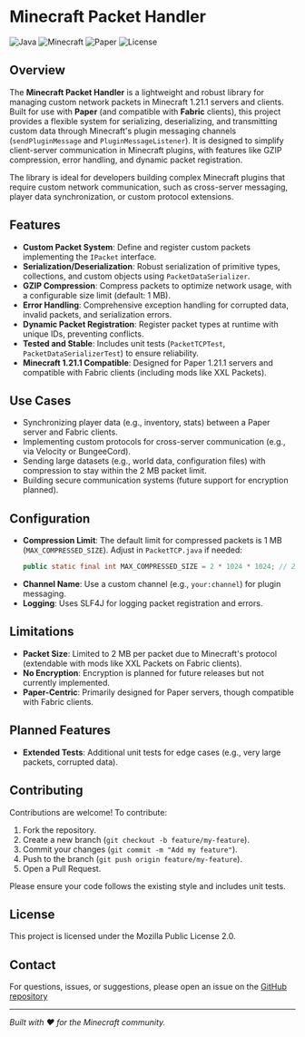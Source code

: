 # Minecraft Packet Handler

![Java](https://img.shields.io/badge/Java-8+-orange)
![Minecraft](https://img.shields.io/badge/Minecraft-1.21.1-blue)
![Paper](https://img.shields.io/badge/Paper-1.21.1-brightgreen)
![License](https://img.shields.io/badge/License-MPL--2.0-yellow)

## Overview

The **Minecraft Packet Handler** is a lightweight and robust library for managing custom network packets in Minecraft 1.21.1 servers and clients. Built for use with **Paper** (and compatible with **Fabric** clients), this project provides a flexible system for serializing, deserializing, and transmitting custom data through Minecraft's plugin messaging channels (`sendPluginMessage` and `PluginMessageListener`). It is designed to simplify client-server communication in Minecraft plugins, with features like GZIP compression, error handling, and dynamic packet registration.

The library is ideal for developers building complex Minecraft plugins that require custom network communication, such as cross-server messaging, player data synchronization, or custom protocol extensions.

## Features

- **Custom Packet System**: Define and register custom packets implementing the `IPacket` interface.
- **Serialization/Deserialization**: Robust serialization of primitive types, collections, and custom objects using `PacketDataSerializer`.
- **GZIP Compression**: Compress packets to optimize network usage, with a configurable size limit (default: 1 MB).
- **Error Handling**: Comprehensive exception handling for corrupted data, invalid packets, and serialization errors.
- **Dynamic Packet Registration**: Register packet types at runtime with unique IDs, preventing conflicts.
- **Tested and Stable**: Includes unit tests (`PacketTCPTest`, `PacketDataSerializerTest`) to ensure reliability.
- **Minecraft 1.21.1 Compatible**: Designed for Paper 1.21.1 servers and compatible with Fabric clients (including mods like XXL Packets).

## Use Cases

- Synchronizing player data (e.g., inventory, stats) between a Paper server and Fabric clients.
- Implementing custom protocols for cross-server communication (e.g., via Velocity or BungeeCord).
- Sending large datasets (e.g., world data, configuration files) with compression to stay within the 2 MB packet limit.
- Building secure communication systems (future support for encryption planned).

## Configuration

- **Compression Limit**: The default limit for compressed packets is 1 MB (`MAX_COMPRESSED_SIZE`). Adjust in `PacketTCP.java` if needed:
  ```java
  public static final int MAX_COMPRESSED_SIZE = 2 * 1024 * 1024; // 2MB
  ```
- **Channel Name**: Use a custom channel (e.g., `your:channel`) for plugin messaging.
- **Logging**: Uses SLF4J for logging packet registration and errors.

## Limitations

- **Packet Size**: Limited to 2 MB per packet due to Minecraft's protocol (extendable with mods like XXL Packets on Fabric clients).
- **No Encryption**: Encryption is planned for future releases but not currently implemented.
- **Paper-Centric**: Primarily designed for Paper servers, though compatible with Fabric clients.

## Planned Features

- **Extended Tests**: Additional unit tests for edge cases (e.g., very large packets, corrupted data).

## Contributing

Contributions are welcome! To contribute:

1. Fork the repository.
2. Create a new branch (`git checkout -b feature/my-feature`).
3. Commit your changes (`git commit -m "Add my feature"`).
4. Push to the branch (`git push origin feature/my-feature`).
5. Open a Pull Request.

Please ensure your code follows the existing style and includes unit tests.

## License

This project is licensed under the Mozilla Public License 2.0.

## Contact

For questions, issues, or suggestions, please open an issue on the [GitHub repository](https://github.com/RazorPlay01/PacketHandler)

---

*Built with ❤️ for the Minecraft community.*

